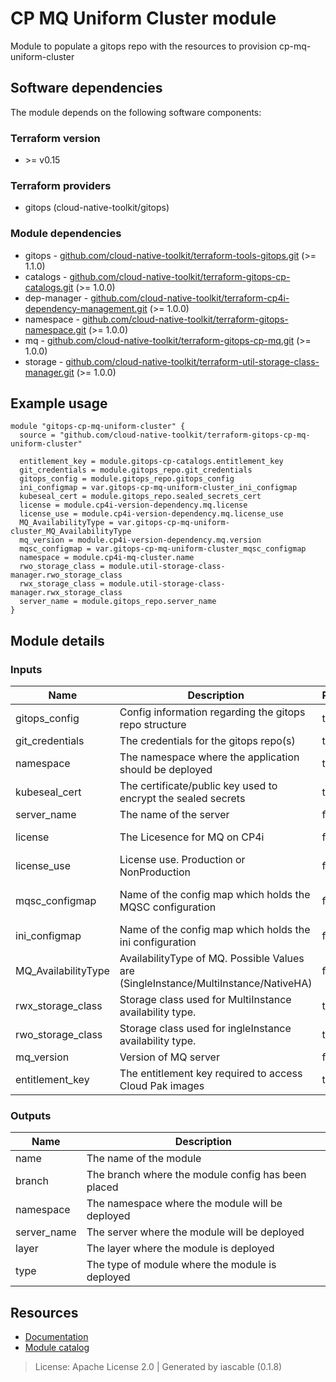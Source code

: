 # CP MQ Uniform Cluster module

Module to populate a gitops repo with the resources to provision cp-mq-uniform-cluster


## Software dependencies

The module depends on the following software components:

### Terraform version

- \>= v0.15

### Terraform providers


- gitops (cloud-native-toolkit/gitops)

### Module dependencies


- gitops - [github.com/cloud-native-toolkit/terraform-tools-gitops.git](https://github.com/cloud-native-toolkit/terraform-tools-gitops.git) (>= 1.1.0)
- catalogs - [github.com/cloud-native-toolkit/terraform-gitops-cp-catalogs.git](https://github.com/cloud-native-toolkit/terraform-gitops-cp-catalogs.git) (>= 1.0.0)
- dep-manager - [github.com/cloud-native-toolkit/terraform-cp4i-dependency-management.git](https://github.com/cloud-native-toolkit/terraform-cp4i-dependency-management.git) (>= 1.0.0)
- namespace - [github.com/cloud-native-toolkit/terraform-gitops-namespace.git](https://github.com/cloud-native-toolkit/terraform-gitops-namespace.git) (>= 1.0.0)
- mq - [github.com/cloud-native-toolkit/terraform-gitops-cp-mq.git](https://github.com/cloud-native-toolkit/terraform-gitops-cp-mq.git) (>= 1.0.0)
- storage - [github.com/cloud-native-toolkit/terraform-util-storage-class-manager.git](https://github.com/cloud-native-toolkit/terraform-util-storage-class-manager.git) (>= 1.0.0)

## Example usage

```hcl
module "gitops-cp-mq-uniform-cluster" {
  source = "github.com/cloud-native-toolkit/terraform-gitops-cp-mq-uniform-cluster"

  entitlement_key = module.gitops-cp-catalogs.entitlement_key
  git_credentials = module.gitops_repo.git_credentials
  gitops_config = module.gitops_repo.gitops_config
  ini_configmap = var.gitops-cp-mq-uniform-cluster_ini_configmap
  kubeseal_cert = module.gitops_repo.sealed_secrets_cert
  license = module.cp4i-version-dependency.mq.license
  license_use = module.cp4i-version-dependency.mq.license_use
  MQ_AvailabilityType = var.gitops-cp-mq-uniform-cluster_MQ_AvailabilityType
  mq_version = module.cp4i-version-dependency.mq.version
  mqsc_configmap = var.gitops-cp-mq-uniform-cluster_mqsc_configmap
  namespace = module.cp4i-mq-cluster.name
  rwo_storage_class = module.util-storage-class-manager.rwo_storage_class
  rwx_storage_class = module.util-storage-class-manager.rwx_storage_class
  server_name = module.gitops_repo.server_name
}

```

## Module details

### Inputs

| Name | Description | Required | Default | Source |
|------|-------------|---------|----------|--------|
| gitops_config | Config information regarding the gitops repo structure | true |  | gitops.gitops_config |
| git_credentials | The credentials for the gitops repo(s) | true |  | gitops.git_credentials |
| namespace | The namespace where the application should be deployed | true |  | namespace.name |
| kubeseal_cert | The certificate/public key used to encrypt the sealed secrets | true |  | gitops.sealed_secrets_cert |
| server_name | The name of the server | false | default | gitops.server_name |
| license | The Licesence for MQ on CP4i | false | L-RJON-C7QG3S | dep-manager.mq.license |
| license_use | License use. Production or NonProduction | false | NonProduction | dep-manager.mq.license_use |
| mqsc_configmap | Name of the config map which holds the MQSC configuration | false | mq-uniform-cluster-mqsc-cm |  |
| ini_configmap | Name of the config map which holds the ini configuration | false | mq-uniform-cluster-ini-cm |  |
| MQ_AvailabilityType | AvailabilityType of MQ. Possible Values are (SingleInstance/MultiInstance/NativeHA) | false | SingleInstance |  |
| rwx_storage_class | Storage class used for MultiInstance availability type. | true |  | storage.rwx_storage_class |
| rwo_storage_class | Storage class used for ingleInstance availability type. | true |  | storage.rwo_storage_class |
| mq_version | Version of MQ server | false | 9.2.4.0-r1 | dep-manager.mq.version |
| entitlement_key | The entitlement key required to access Cloud Pak images | true |  | catalogs.entitlement_key |

### Outputs

| Name | Description |
|------|-------------|
| name | The name of the module |
| branch | The branch where the module config has been placed |
| namespace | The namespace where the module will be deployed |
| server_name | The server where the module will be deployed |
| layer | The layer where the module is deployed |
| type | The type of module where the module is deployed |

## Resources

- [Documentation](https://operate.cloudnativetoolkit.dev)
- [Module catalog](https://modules.cloudnativetoolkit.dev)

> License: Apache License 2.0 | Generated by iascable (0.1.8)
